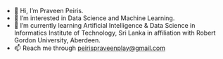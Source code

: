 - 👋 Hi, I’m Praveen Peiris.
- 👀 I’m interested in Data Science and Machine Learning.
- 🌱 I’m currently learning Artificial Intelligence & Data Science in Informatics Institute of Technology, Sri Lanka in affiliation with Robert Gordon University, Aberdeen.
- 📫 Reach me through peirispraveenplay@gmail.com
